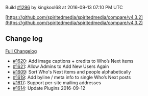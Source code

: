 Build [#1296](https://circleci.com/gh/spiritedmedia/spiritedmedia/1296) by kingkool68 at 2016-09-13 07:10 PM UTC

[https://github.com/spiritedmedia/spiritedmedia/compare/v4.3.2](https://github.com/spiritedmedia/spiritedmedia/compare/v4.3.2)
## Change log
[Full Changelog](https://github.com/spiritedmedia/spiritedmedia/compare/v4.3.1...v4.3.2)

 - [#1620](https://github.com/spiritedmedia/spiritedmedia/pull/1620): Add image captions + credits to Who’s Next items
 - [#1621](https://github.com/spiritedmedia/spiritedmedia/pull/1621): Allow Admins to Add New Users Again
 - [#1609](https://github.com/spiritedmedia/spiritedmedia/pull/1609): Sort Who's Next items and people alphabetically
 - [#1619](https://github.com/spiritedmedia/spiritedmedia/pull/1619): Add byline / meta info to single Who’s Next posts
 - [#1617](https://github.com/spiritedmedia/spiritedmedia/pull/1617): Support per-site mailing addresses
 - [#1614](https://github.com/spiritedmedia/spiritedmedia/pull/1614): Update Plugins 2016-09-12
